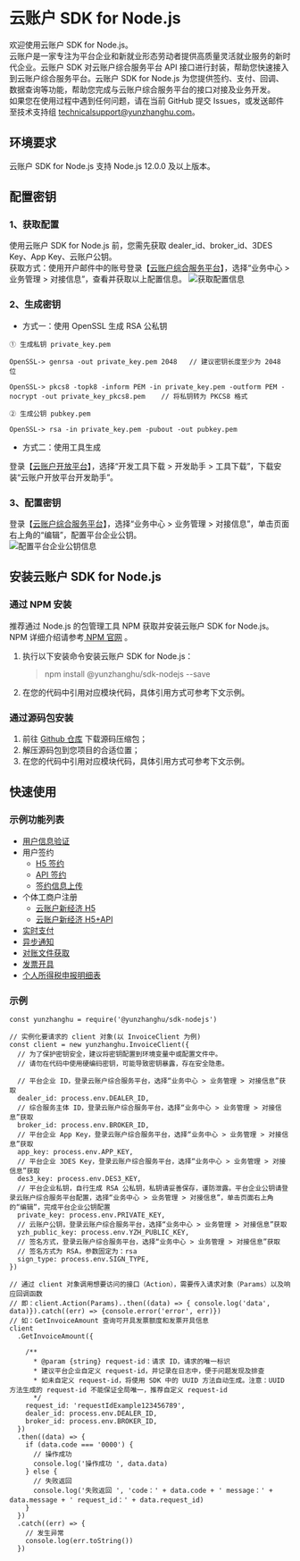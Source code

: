 # 云账户 SDK for Node.js

欢迎使用云账户 SDK for Node.js。  
云账户是一家专注为平台企业和新就业形态劳动者提供高质量灵活就业服务的新时代企业。云账户 SDK 对云账户综合服务平台 API 接口进行封装，帮助您快速接入到云账户综合服务平台。云账户 SDK for Node.js 为您提供签约、支付、回调、数据查询等功能，帮助您完成与云账户综合服务平台的接口对接及业务开发。  
如果您在使用过程中遇到任何问题，请在当前 GitHub 提交 Issues，或发送邮件至技术支持组 [technicalsupport@yunzhanghu.com](mailto:technicalsupport@yunzhanghu.com)。

## 环境要求

云账户 SDK for Node.js 支持 Node.js 12.0.0 及以上版本。

## 配置密钥

### 1、获取配置

使用云账户 SDK for Node.js 前，您需先获取 dealer_id、broker_id、3DES Key、App Key、云账户公钥。  
获取方式：使用开户邮件中的账号登录【[云账户综合服务平台](https://service.yunzhanghu.com)】，选择“业务中心 > 业务管理 > 对接信息”，查看并获取以上配置信息。
![获取配置信息](https://yos.yunzhanghu.com/getobject/2025-02-10-duijiexinxi.png?isAttachment=false&fileID=aed58af41aedcc178a160094cf57bea52b5ead65&signature=FGeLvvOykgSldgmDzR%2F%2FxLDH%2FDL049Bz5OWR8XnyohE%3D)

### 2、生成密钥

- 方式一：使用 OpenSSL 生成 RSA 公私钥

```
① ⽣成私钥 private_key.pem

OpenSSL-> genrsa -out private_key.pem 2048   // 建议密钥⻓度⾄少为 2048 位

OpenSSL-> pkcs8 -topk8 -inform PEM -in private_key.pem -outform PEM -nocrypt -out private_key_pkcs8.pem    // 将私钥转为 PKCS8 格式

② ⽣成公钥 pubkey.pem

OpenSSL-> rsa -in private_key.pem -pubout -out pubkey.pem
```

- 方式二：使用工具生成

登录【[云账户开放平台](https://open.yunzhanghu.com)】，选择“开发工具下载 > 开发助手 > 工具下载”，下载安装“云账户开放平台开发助手”。

### 3、配置密钥

登录【[云账户综合服务平台](https://service.yunzhanghu.com)】，选择“业务中心 > 业务管理 > 对接信息”，单击页面右上角的“编辑”，配置平台企业公钥。  
![配置平台企业公钥信息](https://yos.yunzhanghu.com/getobject/2025-02-11-dealerpublickey.png?isAttachment=false&fileID=6359c3b70c1a93aad5d230c76095a8baa61f4627&signature=pDmxtJYTn9Rghn1POO3XAWHXo1wIBenFXAu9ABEyGbk%3D)

## 安装云账户 SDK for Node.js

### 通过 NPM 安装

推荐通过 Node.js 的包管理工具 NPM 获取并安装云账户 SDK for Node.js。NPM 详细介绍请参考[ NPM 官网](https://www.npmjs.com) 。

1. 执行以下安装命令安装云账户 SDK for Node.js：

   > npm install @yunzhanghu/sdk-nodejs --save

2. 在您的代码中引用对应模块代码，具体引用方式可参考下文示例。

### 通过源码包安装

1. 前往 [Github 仓库](https://github.com/YunzhanghuOpen/sdk-nodejs) 下载源码压缩包；
2. 解压源码包到您项目的合适位置；
3. 在您的代码中引用对应模块代码，具体引用方式可参考下文示例。

## 快速使用

### 示例功能列表

- [用户信息验证](./example/authentication.js)
- 用户签约
   - [H5 签约](./example/h5UserSign.js)
   - [API 签约](./example/apiUserSign.js)
   - [签约信息上传](./example/uploadusersign.js)
- 个体工商户注册
   - [云账户新经济 H5](./example/bizlicXjjH5.js)
   - [云账户新经济 H5+API](./example/bizlicXjjH5Api.js) 
- [实时支付](./example/payment.js)
- [异步通知](./example/notify.js)
- [对账文件获取](./example/dataService.js)
- [发票开具](./example/invoice.js)
- [个人所得税申报明细表](./example/tax.js)

### 示例

```
const yunzhanghu = require('@yunzhanghu/sdk-nodejs')

// 实例化要请求的 client 对象(以 InvoiceClient 为例)
const client = new yunzhanghu.InvoiceClient({
  // 为了保护密钥安全，建议将密钥配置到环境变量中或配置文件中。
  // 请勿在代码中使用硬编码密钥，可能导致密钥暴露，存在安全隐患。

  // 平台企业 ID，登录云账户综合服务平台，选择“业务中心 > 业务管理 > 对接信息”获取
  dealer_id: process.env.DEALER_ID,
  // 综合服务主体 ID，登录云账户综合服务平台，选择“业务中心 > 业务管理 > 对接信息”获取
  broker_id: process.env.BROKER_ID,
  // 平台企业 App Key，登录云账户综合服务平台，选择“业务中心 > 业务管理 > 对接信息”获取
  app_key: process.env.APP_KEY,
  // 平台企业 3DES Key，登录云账户综合服务平台，选择“业务中心 > 业务管理 > 对接信息”获取
  des3_key: process.env.DES3_KEY,
  // 平台企业私钥，自行生成 RSA 公私钥，私钥请妥善保存，谨防泄露。平台企业公钥请登录云账户综合服务平台配置，选择“业务中心 > 业务管理 > 对接信息”，单击页面右上角的“编辑”，完成平台企业公钥配置
  private_key: process.env.PRIVATE_KEY,
  // 云账户公钥，登录云账户综合服务平台，选择“业务中心 > 业务管理 > 对接信息”获取
  yzh_public_key: process.env.YZH_PUBLIC_KEY,
  // 签名方式，登录云账户综合服务平台，选择“业务中心 > 业务管理 > 对接信息”获取
  // 签名方式为 RSA，参数固定为：rsa
  sign_type: process.env.SIGN_TYPE,
})

// 通过 client 对象调用想要访问的接口（Action），需要传入请求对象（Params）以及响应回调函数
// 即：client.Action(Params)..then((data) => { console.log('data', data)}).catch((err) => {console.error('error', err)})
// 如：GetInvoiceAmount 查询可开具发票额度和发票开具信息
client
  .GetInvoiceAmount({
    
    /**
      * @param {string} request-id：请求 ID，请求的唯一标识
      * 建议平台企业自定义 request-id，并记录在日志中，便于问题发现及排查
      * 如未自定义 request-id，将使用 SDK 中的 UUID 方法自动生成。注意：UUID 方法生成的 request-id 不能保证全局唯一，推荐自定义 request-id
      */
    request_id: 'requestIdExample123456789',
    dealer_id: process.env.DEALER_ID,
    broker_id: process.env.BROKER_ID,
  })
  .then((data) => {
    if (data.code === '0000') {
      // 操作成功
      console.log('操作成功 ', data.data)
    } else {
      // 失败返回
      console.log('失败返回 ', 'code：' + data.code + ' message：' + data.message + ' request_id：' + data.request_id)
    } 
  })
  .catch((err) => {
    // 发生异常
    console.log(err.toString())
  })
```
